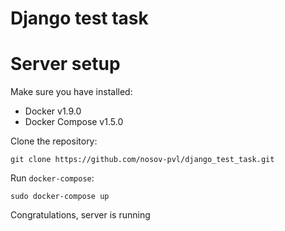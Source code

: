 # Django test task

Server setup
============================

Make sure you have installed:

- Docker v1.9.0
- Docker Compose v1.5.0

Clone the repository:
```
git clone https://github.com/nosov-pvl/django_test_task.git
```
Run `docker-compose`:
```
sudo docker-compose up
```
Congratulations, server is running
